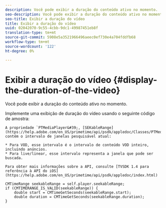```yaml
---
description: Você pode exibir a duração do conteúdo ativo no momento.
seo-description: Você pode exibir a duração do conteúdo ativo no momento.
seo-title: Exibir a duração do vídeo
title: Exibir a duração do vídeo
uuid: 02042070-9c55-4cbb-9dc1-49987451eb8f
translation-type: tm+mt
source-git-commit: 5908e5a3521966496aeec0ef730e4a704fddfb68
workflow-type: tm+mt
source-wordcount: '122'
ht-degree: 0%

---
```



# Exibir a duração do vídeo {#display-the-duration-of-the-video}

Você pode exibir a duração do conteúdo ativo no momento.

Implemente uma exibição de duração do vídeo usando o seguinte código de amostra:

    A propriedade `PTMediaPlayer&#39;, [SEKableRange](https://help.adobe.com/en_US/primetime/api/psdk/appledoc/Classes/PTMediaPlayer.html#//api/name/seekableRange), contém o intervalo de janelas pesquisável atual:
    
    * Para VOD, esse intervalo é o intervalo de conteúdo VOD inteiro, incluindo anúncios.
    * Para live/linear, esse intervalo representa a janela que pode ser buscada.
    
    Para obter mais informações sobre a API, consulte [TVSDK 1.4 para referência à API do iOS](https://help.adobe.com/en_US/primetime/api/psdk/appledoc/index.html)

<!--<a id="example_A153BE3AC03F43C6BF3A156316A08CD3"></a>-->

```
CMTimeRange seekableRange = self.player.seekableRange;  
if (CMTIMERANGE_IS_VALID(seekableRange)) { 
    double start = CMTimeGetSeconds(seekableRange.start);  
    double duration = CMTimeGetSeconds(seekableRange.duration); 
}
```
